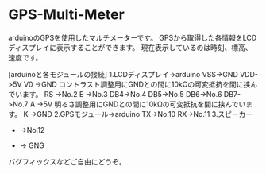 # GPS-Multi-Meter
arduinoのGPSを使用したマルチメーターです。
GPSから取得した各情報をLCDディスプレイに表示することができます。
現在表示しているのは時刻、標高、速度です。

[arduinoと各モジュールの接続]
1.LCDディスプレイ->arduino
  VSS->GND
  VDD->5V
  V0 ->GND
      コントラスト調整用にGNDとの間に10kΩの可変抵抗を間に挟んでいます。
  RS ->No.2
  E  ->No.3
  DB4->No.4
  DB5->No.5
  DB6->No.6
  DB7->No.7
  A  ->5V
       明るさ調整用にGNDとの間に10kΩの可変抵抗を間に挟んでいます。
  K  ->GND
2.GPSモジュール->arduino
  TX->No.10
  RX->No.11
3.スピーカー
  + ->No.12
  - -> GNG

バグフィックスなどご自由にどうぞ。
